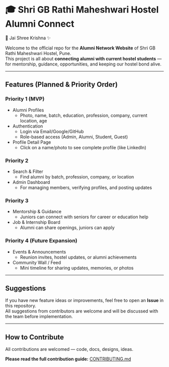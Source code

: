 # 🎓 Shri GB Rathi Maheshwari Hostel Alumni Connect  

🙏 Jai Shree Krishna ✨ 

Welcome to the official repo for the **Alumni Network Website** of Shri GB Rathi Maheshwari Hostel, Pune.  
This project is all about **connecting alumni with current hostel students** — for mentorship, guidance, opportunities, and keeping our hostel bond alive.  

---

## Features (Planned & Priority Order)

### Priority 1 (MVP)
- Alumni Profiles  
  - Photo, name, batch, education, profession, company, current location, age  
- Authentication  
  - Login via Email/Google/GitHub  
  - Role-based access (Admin, Alumni, Student, Guest)  
- Profile Detail Page  
  - Click on a name/photo to see complete profile (like LinkedIn)  

### Priority 2
- Search & Filter  
  - Find alumni by batch, profession, company, or location  
- Admin Dashboard  
  - For managing members, verifying profiles, and posting updates  

### Priority 3
- Mentorship & Guidance  
  - Juniors can connect with seniors for career or education help  
- Job & Internship Board  
  - Alumni can share openings, juniors can apply  

### Priority 4 (Future Expansion)
- Events & Announcements  
  - Reunion invites, hostel updates, or alumni achievements  
- Community Wall / Feed  
  - Mini timeline for sharing updates, memories, or photos  

---

## Suggestions
If you have new feature ideas or improvements, feel free to open an **Issue** in this repository.  
All suggestions from contributors are welcome and will be discussed with the team before implementation.  

 ---

 ## How to Contribute

All contributions are welcomed — code, docs, designs, ideas.

**Please read the full contribution guide:** [CONTRIBUTING.md](CONTRIBUTING.md)

